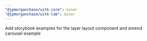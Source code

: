 ```yaml
---
"@jpmorganchase/uitk-core": minor
"@jpmorganchase/uitk-lab": minor
---
```


Add storybook examples for the layer layout component and amend carousel example
